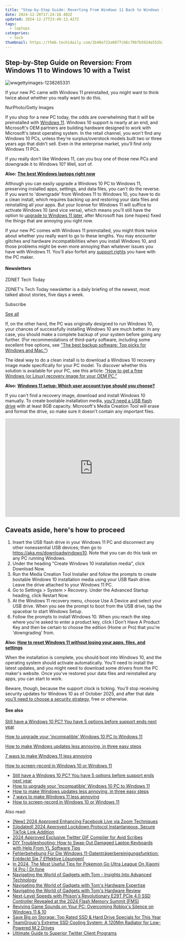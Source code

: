 ```yaml
---
title: "Step-by-Step Guide: Reverting From Windows 11 Back to Windows 10 with Limitations - Insights"
date: 2024-12-26T17:24:18.402Z
updated: 2024-12-27T23:49:13.427Z
tags:
  - laptops
categories:
  - tech
thumbnail: https://thmb.techidaily.com/2b40a723a6077cb6c79bfb5924e552b293609acafd7a9691ad956f89a6aa172b.jpg
---
```


## Step-by-Step Guide on Reversion: From Windows 11 to Windows 10 with a Twist

![wwgettyimages-1238265331](https://www.zdnet.com/a/img/resize/11cebbec9ac83589445e56f2fc4d49c903591110/2023/07/21/3043aea2-8ec7-4a25-929e-0bdb1eb467de/wwgettyimages-1238265331.jpg?auto=webp&width=1280)

If your new PC came with Windows 11 preinstalled, you might want to think twice about whether you really want to do this. 

NurPhoto/Getty Images

If you shop for a new PC today, the odds are overwhelming that it will be preinstalled with [Windows 11](https://www.zdnet.com/article/windows-11-faq-heres-everything-you-need-to-know/). Windows 10 support is nearly at an end, and Microsoft's OEM partners are building hardware designed to work with Microsoft's latest operating system. In the retail channel, you won't find any Windows 10 PCs, unless they're surplus/overstock models built two or three years ago that didn't sell. Even in the enterprise market, you'll find only Windows 11 PCs.

If you really don't like Windows 11, can you buy one of those new PCs and downgrade it to Windows 10? Well, sort of.

**Also:** [**The best Windows laptops right now**](https://www.zdnet.com/article/best-windows-laptop/)

Although you can easily upgrade a Windows 10 PC to Windows 11, preserving installed apps, settings, and data files, you can't do the reverse. If you want to 'downgrade' from Windows 11 to Windows 10, you have to do a clean install, which requires backing up and restoring your data files and reinstalling all your apps. But your license for Windows 11 will suffice to activate Windows 10 (and vice versa), which means you'll still have the option to [upgrade to Windows 11 later](https://www.zdnet.com/article/microsofts-windows-11-how-to-get-it-now-or-later/), after Microsoft has (one hopes) fixed the things that are annoying you right now.

If your new PC comes with Windows 11 preinstalled, you might think twice about whether you really want to go to these lengths. You may encounter glitches and hardware incompatibilities when you install Windows 10, and those problems might be even more annoying than whatever issues you have with Windows 11\. You'll also forfeit any [support rights](https://www.zdnet.com/article/heres-why-windows-pcs-are-only-going-to-get-more-annoying/) you have with the PC maker.

#### Newsletters

ZDNET Tech Today

ZDNET's Tech Today newsletter is a daily briefing of the newest, most talked about stories, five days a week.

 Subscribe

[See all](https://www.zdnet.com/newsletters/)

If, on the other hand, the PC was originally designed to run Windows 10, your chances of successfully installing Windows 10 are much better. In any case, you should make a complete backup of your system before going any further. (For recommendations of third-party software, including some excellent free options, see ["The best backup software: Top picks for Windows and Mac."](https://www.zdnet.com/article/best-backup-software/))

The ideal way to do a clean install is to download a Windows 10 recovery image made specifically for your PC model. To discover whether this solution is available for your PC, see this article: ["How to get a free Windows (or Linux) recovery image for your OEM PC."](https://www.zdnet.com/article/how-to-get-a-free-windows-recovery-image-for-your-oem-pc/)

**Also:** [**Windows 11 setup: Which user account type should you choose?**](https://www.zdnet.com/article/windows-setup-which-user-account-type-should-you-choose/)

If you can't find a recovery image, download and install Windows 10 manually. To create bootable installation media, [you'll need a USB flash drive](https://www.zdnet.com/article/this-is-the-usb-flash-drive-james-bond-would-use/) with at least 8GB capacity. Microsoft's Media Creation Tool will erase and format the drive, so make sure it doesn't contain any important files. 

<!-- affiliate ads begin -->
<iframe width="560" height="315" src="https://www.youtube.com/embed/j5gTm5KxtQ0?si=onF1rBS2nEM5nLGg" title="YouTube video player" frameborder="0" allow="accelerometer; autoplay; clipboard-write; encrypted-media; gyroscope; picture-in-picture; web-share" referrerpolicy="strict-origin-when-cross-origin" allowfullscreen></iframe>
<!-- affiliate ads end -->

## Caveats aside, here's how to proceed

1. Insert the USB flash drive in your Windows 11 PC and disconnect any other nonessential USB devices; then go to <https://aka.ms/downloadwindows10>. Note that you can do this task on any PC running Windows.
2. Under the heading "Create Windows 10 installation media", click Download Now.
3. Run the Media Creation Tool Installer and follow the prompts to create bootable Windows 10 installation media using your USB flash drive. Leave the drive attached to your Windows 11 PC.
4. Go to Settings > System > Recovery. Under the Advanced Startup heading, click Restart Now.
5. At the Windows 11 recovery menu, choose Use A Device and select your USB drive. When you see the prompt to boot from the USB drive, tap the spacebar to start Windows Setup.
6. Follow the prompts to install Windows 10\. When you reach the step where you're asked to enter a product key, click I Don't Have A Product Key and then be certain to choose the edition (Home or Pro) that you're 'downgrading' from.

**Also: [How to reset Windows 11 without losing your apps, files, and settings](https://www.zdnet.com/article/how-to-reset-windows-11-without-losing-your-apps-files-and-settings/)**

When the installation is complete, you should boot into Windows 10, and the operating system should activate automatically. You'll need to install the latest updates, and you might need to download some drivers from the PC maker's website. Once you've restored your data files and reinstalled any apps, you can start to work.

Beware, though, because the support clock is ticking. You'll stop receiving security updates for Windows 10 as of October 2025, and after that date [you'll need to choose a security strategy](https://www.zdnet.com/article/when-windows-10-support-ends-you-have-5-options-but-only-2-are-worth-considering/), free or otherwise.

#### See also

[Still have a Windows 10 PC? You have 5 options before support ends next year](https://www.zdnet.com/article/have-a-windows-10-pc-that-cant-be-upgraded-you-have-5-options-before-support-ends-next-year/ "Still have a Windows 10 PC? You have 5 options before support ends next year")

[How to upgrade your 'incompatible' Windows 10 PC to Windows 11](https://www.zdnet.com/article/how-to-upgrade-your-incompatible-windows-10-pc-to-windows-11-two-options/ "How to upgrade your 'incompatible' Windows 10 PC to Windows 11")

[How to make Windows updates less annoying, in three easy steps](https://www.zdnet.com/article/how-to-make-windows-update-less-annoying-in-three-easy-steps/ "How to make Windows updates less annoying, in three easy steps")

[7 ways to make Windows 11 less annoying](https://www.zdnet.com/article/seven-ways-to-make-windows-11-less-annoying/ "7 ways to make Windows 11 less annoying")

[How to screen-record in Windows 10 or Windows 11](https://www.zdnet.com/article/how-to-screen-record-in-windows-10-or-11/ "How to screen-record in Windows 10 or Windows 11")

* [Still have a Windows 10 PC? You have 5 options before support ends next year](https://www.zdnet.com/article/have-a-windows-10-pc-that-cant-be-upgraded-you-have-5-options-before-support-ends-next-year/ "Still have a Windows 10 PC? You have 5 options before support ends next year")
* [How to upgrade your 'incompatible' Windows 10 PC to Windows 11](https://www.zdnet.com/article/how-to-upgrade-your-incompatible-windows-10-pc-to-windows-11-two-options/ "How to upgrade your 'incompatible' Windows 10 PC to Windows 11")
* [How to make Windows updates less annoying, in three easy steps](https://www.zdnet.com/article/how-to-make-windows-update-less-annoying-in-three-easy-steps/ "How to make Windows updates less annoying, in three easy steps")
* [7 ways to make Windows 11 less annoying](https://www.zdnet.com/article/seven-ways-to-make-windows-11-less-annoying/ "7 ways to make Windows 11 less annoying")
* [How to screen-record in Windows 10 or Windows 11](https://www.zdnet.com/article/how-to-screen-record-in-windows-10-or-11/ "How to screen-record in Windows 10 or Windows 11")

<ins class="adsbygoogle"
     style="display:block"
     data-ad-format="autorelaxed"
     data-ad-client="ca-pub-7571918770474297"
     data-ad-slot="1223367746"></ins>

<ins class="adsbygoogle"
     style="display:block"
     data-ad-client="ca-pub-7571918770474297"
     data-ad-slot="8358498916"
     data-ad-format="auto"
     data-full-width-responsive="true"></ins>

<span class="atpl-alsoreadstyle">Also read:</span>
<div><ul>
<li><a href="https://fox-info.techidaily.com/new-2024-approved-enhancing-facebook-live-via-zoom-techniques/"><u>[New] 2024 Approved Enhancing Facebook Live via Zoom Techniques</u></a></li>
<li><a href="https://fox-cloud.techidaily.com/updated-2024-approved-lockdown-protocol-instantaneous-secure-tiktok-link-addition/"><u>[Updated] 2024 Approved Lockdown Protocol Instantaneous, Secure TikTok Link Addition</u></a></li>
<li><a href="https://twitter-videos.techidaily.com/2024-approved-exclusive-twitter-gif-compiler-for-avid-scribes/"><u>2024 Approved Exclusive Twitter GIF Compiler for Avid Scribes</u></a></li>
<li><a href="https://win-unique.techidaily.com/diy-troubleshooting-how-to-swap-out-damaged-laptop-keyboards-with-help-from-yl-software-tips/"><u>DIY Troubleshooting: How to Swap Out Damaged Laptop Keyboards with Help From YL Software Tips</u></a></li>
<li><a href="https://win-great.techidaily.com/fehlerbehebung-fur-die-windows-11-datentragerbereinigungsfunktion-entdeckt-sie-7-effektive-losungen/"><u>Fehlerbehebung Für Die Windows 11-Datenträgerbereinigungsfunktion: Entdeckt Sie 7 Effektive Lösungen!</u></a></li>
<li><a href="https://android-pokemon-go.techidaily.com/in-2024-the-most-useful-tips-for-pokemon-go-ultra-league-on-xiaomi-14-pro-drfone-by-drfone-virtual-android/"><u>In 2024, The Most Useful Tips for Pokemon Go Ultra League On Xiaomi 14 Pro | Dr.fone</u></a></li>
<li><a href="https://hardware-reviews.techidaily.com/navigating-the-world-of-gadgets-with-tom-insights-into-advanced-technology/"><u>Navigating the World of Gadgets with Tom - Insights Into Advanced Technology</u></a></li>
<li><a href="https://hardware-reviews.techidaily.com/navigating-the-world-of-gadgets-with-toms-hardware-expertise/"><u>Navigating the World of Gadgets with Tom's Hardware Expertise</u></a></li>
<li><a href="https://hardware-reviews.techidaily.com/navigating-the-world-of-gadgets-with-toms-hardware-review/"><u>Navigating the World of Gadgets with Tom's Hardware Review</u></a></li>
<li><a href="https://hardware-reviews.techidaily.com/next-level-speeds-with-phisons-revolutionary-e29t-pcie-40-ssd-controller-revealed-at-the-2024-flash-memory-summit-fms/"><u>Next-Level Speeds with Phison's Revolutionary E29T PCIe 4.0 SSD Controller Revealed at the 2024 Flash Memory Summit (FMS)</u></a></li>
<li><a href="https://win-blog.techidaily.com/reviving-game-sounds-on-your-pc-overcoming-robloxs-silence-on-windows-11-and-10/"><u>Reviving Game Sounds on Your PC: Overcoming Roblox's Silence on Windows 11 & 10</u></a></li>
<li><a href="https://hardware-reviews.techidaily.com/save-big-on-storage-top-rated-ssd-and-hard-drive-specials-for-this-year/"><u>Save Big on Storage: Top Rated SSD & Hard Drive Specials for This Year</u></a></li>
<li><a href="https://hardware-reviews.techidaily.com/teamgroups-extreme-ssd-cooling-system-a-120mm-radiator-for-low-powered-m2-drives/"><u>TeamGroup's Extreme SSD Cooling System: A 120Mm Radiator for Low-Powered M.2 Drives</u></a></li>
<li><a href="https://techno-recovery.techidaily.com/ultimate-guide-to-superior-twitter-client-programs/"><u>Ultimate Guide to Superior Twitter Client Programs</u></a></li>
</ul></div>

